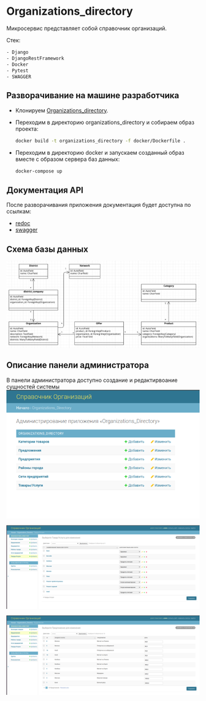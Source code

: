 # Organizations_directory

Микросервис представляет собой справочник организаций.

Стек:

    - Django
    - DjangoRestFramework
    - Docker
    - Pytest
    - SWAGGER

## Разворачивание на машине разработчика

* Клонируем [Organizations_directory](https://github.com/Dmitry-Klevakov/organizations_directory.git).
* Переходим в директорию organizations_directory и собираем образ проекта:

  ```bash
  docker build -t organizations_directory -f docker/Dockerfile .
  ```

* Переходим в директорию docker и запускаем созданный образ вместе с образом сервера баз данных:

  ```bash
  docker-compose up
  ```

## Документация API 
После разворачивания приложения документация будет доступна по ссылкам:
* [redoc](http://127.0.0.1:8000/redoc/)
* [swagger](http://127.0.0.1:8000/swagger/)



## Схема базы данных
![Image alt](logo/db_schema.png)


## Описание панели администратора

В панели администратора доступно создание и редактирвоание сущностей системы
![Image alt](logo/add_object.png)

![Image alt](logo/product.png)

![Image alt](logo/offer.png)
